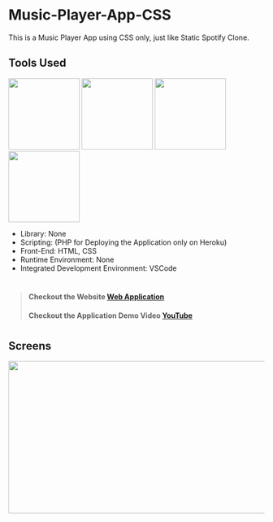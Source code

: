 # Music-Player-App-CSS
This is a Music Player App using CSS only, just like Static Spotify Clone.

## Tools Used
<p align="left">
<img height="140" width="140" src="https://ps.w.org/display-php-version/assets/icon-256x256.png?rev=2075378">
<img height="140" width="140" src="https://www.w3.org/html/logo/downloads/HTML5_Logo_256.png">
<img height="140" width="140" src="https://logodix.com/logo/470309.png">
<img height="140" width="140" src="https://code.visualstudio.com/assets/apple-touch-icon.png">
</p>

* Library: None
* Scripting: (PHP for Deploying the Application only on Heroku)
* Front-End: HTML, CSS
* Runtime Environment: None
* Integrated Development Environment: VSCode

#
> #### Checkout the Website [Web Application](https://music-player-project-app.herokuapp.com/)
> #### Checkout the Application Demo Video [YouTube](https://www.youtube.com/watch?v=8WehQfA_3X0)
#

## Screens
<p align="left">
<img height="300" width="600" src="https://user-images.githubusercontent.com/76626529/146537063-55268368-31da-4ab9-8e42-128692933539.png">
</p>
